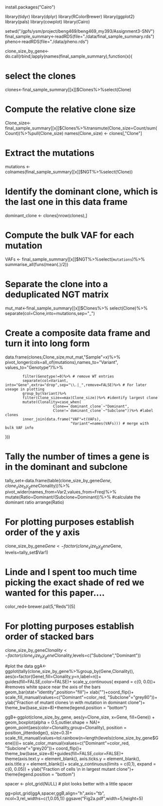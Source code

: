 install.packages("Cairo")


library(tidyr)
library(dplyr)
library(RColorBrewer)
library(ggplot2)
library(pals)
library(cowplot)
library(Cairo)

setwd("/gpfs/ysm/project/beng469/beng469_my393/Assignment3-SNV")
final_sample_summary<-readRDS(file="./data/final_sample_summary.rds")
pheno<-readRDS(file="./data/pheno.rds")


clone_size_by_gene<- do.call(rbind,lapply(names(final_sample_summary),function(x){
  # select the clones
  clones<-final_sample_summary[[x]]$Clones%>%select(Clone)
  
  # Compute the relative clone size
  Clone_size<-final_sample_summary[[x]]$Clones%>%transmute(Clone_size=Count/sum(Count))%>%pull(Clone_size)
  names(Clone_size) <- clones[,"Clone"]
  
  # Extract the mutations
  mutations <- colnames(final_sample_summary[[x]]$NGT%>%select(!Clone))
  
  # Identify the dominant clone, which is the last one in this data frame
  dominant_clone <- clones[nrow(clones),]
  
  # Compute the bulk VAF for each mutation
  VAFs <- final_sample_summary[[x]]$NGT%>%select(`mutations`)%>%
                              summarise_all(funs(mean(.)/2))

  # Separate the clone into a deduplicated NGT matrix
  mut_mat<-final_sample_summary[[x]]$Clones%>%
                              select(Clone)%>%
                              separate(col=Clone,into=mutations,sep="_")
  
  # Create a composite data frame and turn it into long form
  data.frame(clones,Clone_size,mut_mat,"Sample"=x)%>%
            pivot_longer(cols=all_of(mutations),names_to="Variant", values_to="Genotype")%>%
            
            filter(Genotype!=0)%>% # remove WT entries
            separate(col=Variant, into="Gene",extra="drop",sep="\\.|_",remove=FALSE)%>% # For later useage in plotting
            group_by(Variant)%>% 
            filter(Clone_size==max(Clone_size))%>% #identify largest clone
            mutate(Clonality=case_when(
                          Clone==`dominant_clone`~"Dominant",
                          Clone!=`dominant_clone`~"Subclone"))%>% #label clones
            inner_join(data.frame("VAF"=t(VAFs),
                                  "Variant"=names(VAFs))) # merge with bulk VAF info
}))

# Tally the number of times a gene is in the dominant and subclone
tally_set<-data.frame(table(clone_size_by_gene$Gene,
                           clone_size_by_gene$Clonality))%>%
                      pivot_wider(names_from=Var2,values_from=Freq)%>%
                      mutate(Ratio=Dominant/(Subclone+Dominant))%>% #calculate the dominant ratio
                      arrange(Ratio) 
  
# For plotting purposes establish order of the y axis
clone_size_by_gene$Gene <- factor(clone_size_by_gene$Gene, levels=tally_set$Var1)

# Linde and I spent too much time picking the exact shade of red we wanted for this paper....
color_red<-brewer.pal(5,"Reds")[5]

# For plotting purposes establish order of stacked bars
clone_size_by_gene$Clonality<-factor(clone_size_by_gene$Clonality,levels=c("Subclone","Dominant"))

#plot the data
ggA<-ggplot(tally(clone_size_by_gene%>%group_by(Gene,Clonality)),
            aes(x=factor(Gene),fill=Clonality,y=n,label=n))+
            guides(fill=FALSE,color=FALSE)+
            scale_y_continuous( expand = c(0, 0.0))+ #removes white space near the axis of the bars
            geom_bar(stat="identity",position="fill")+
            xlab("")+coord_flip()+
            scale_fill_manual(values=c("Dominant"=color_red,
                                       "Subclone"="grey80"))+
            ylab("Fraction of mutant clones \n with mutation in dominant clone")+
            theme_bw(base_size=8)+theme(legend.position = "bottom")
  
ggB<-ggplot(clone_size_by_gene, 
            aes(y=Clone_size, x=Gene, fill=Gene)) +
            geom_boxplot(alpha = 0.5,outlier.shape = NA)+
            geom_point(aes(color=Clonality,group=Clonality), 
                       position = position_jitterdodge(), size=0.3)+
            scale_fill_manual(values=tol.rainbow(n=length(levels(clone_size_by_gene$Gene))))+
            scale_color_manual(values=c("Dominant"=color_red,
                                        "Subclone"="grey20"))+
            coord_flip()+
            theme_bw(base_size=8)+guides(fill=FALSE,color=FALSE)+
            theme(axis.text.y = element_blank(),
                  axis.ticks.y  = element_blank(),
                  axis.title.y = element_blank())+
            scale_y_continuous(limits = c(0,1), expand = c(0, 0.05)) +
            ylab("Fraction of cells \n in largest mutant clone")+
            theme(legend.position = "bottom")

spacer <- plot_grid(NULL) # plot looks better with a little spacer

gg=plot_grid(ggA,spacer,ggB,align="h",axis="tb",
          ncol=3,rel_widths=c(1,0.05,1))
ggsave("Fig2a.pdf",width=5,height=5)
